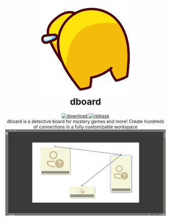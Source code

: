 <h1 align="center">
  <a href="https://github.com/ChrisCee2/dboard">
    <img src="https://github.com/ChrisCee2/dboard/blob/main/ReadMeFiles/amongusbutt.png" alt="sus guy" Width=300>
  </a>
  <br>
  dboard
</h1>

<p align="center">
  <a href="https://github.com/ChrisCee2/dboard">
    <img src="https://img.shields.io/badge/download-22BB44" alt="download">
  </a>
  <a href="https://github.com/ChrisCee2/dboard/releases">
    <img src="https://img.shields.io/github/v/release/ChrisCee2/dboard?style=flat-square" alt="release">
  </a>
  <br>
  dboard is a detective board for mystery games and more! Create hundreds of connections in a fully customizable workspace
  <br>
  <img src="https://github.com/ChrisCee2/dboard/blob/main/ReadMeFiles/FullScreenExample.png" alt="Fullscreen Example">
</p>
